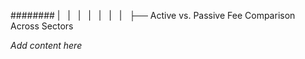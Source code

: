 ######## |   |   |   |   |   |   |   ├── Active vs. Passive Fee Comparison Across Sectors

*Add content here*